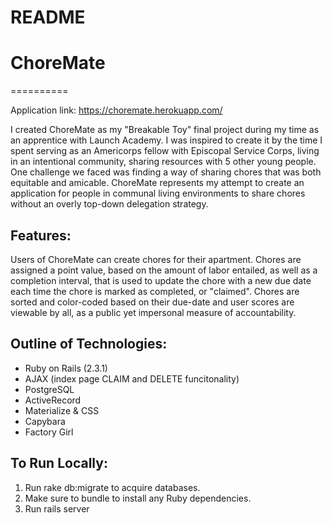 
# README

# ChoreMate
==========

Application link: https://choremate.herokuapp.com/

I created ChoreMate as my "Breakable Toy" final project during my time as an apprentice with Launch Academy. I was inspired to create it by the time I spent serving as an Americorps fellow with Episcopal Service Corps, living in an intentional community, sharing resources with 5 other young people. One challenge we faced was finding a way of sharing chores that was both equitable and amicable. ChoreMate represents my attempt to create an application for people in communal living environments to share chores without an overly top-down delegation strategy.

Features:
------------------
Users of ChoreMate can create chores for their apartment. Chores are assigned a point value, based on the amount of labor entailed, as well as a completion interval, that is used to update the chore with a new due date each time the chore is marked as completed, or "claimed". Chores are sorted and color-coded based on their due-date and user scores are viewable by all, as a public yet impersonal measure of accountability.

Outline of Technologies:
------------------------
- Ruby on Rails (2.3.1)
- AJAX (index page CLAIM and DELETE funcitonality)
- PostgreSQL
- ActiveRecord
- Materialize & CSS
- Capybara
- Factory Girl


To Run Locally:
---------------------
1. Run rake db:migrate to acquire databases.
2. Make sure to bundle to install any Ruby dependencies.
3. Run rails server
